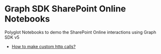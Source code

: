 # Graph SDK SharePoint Online Notebooks
Polyglot Notebooks to demo the SharePoint Online interactions using Graph SDK v5

- [How to make custom http calls?](custom-rawhttp-calls.ipynb)
